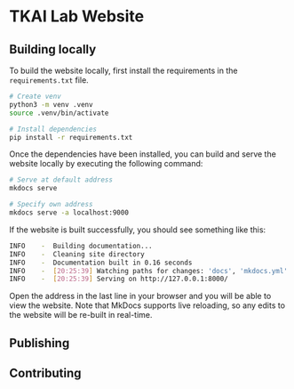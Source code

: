 # TKAI Lab Website

## Building locally

To build the website locally, first install the requirements in the `requirements.txt` file.

```sh
# Create venv
python3 -m venv .venv
source .venv/bin/activate

# Install dependencies
pip install -r requirements.txt
```

Once the dependencies have been installed, you can build and serve the website locally by executing the following command:

```sh
# Serve at default address
mkdocs serve

# Specify own address
mkdocs serve -a localhost:9000
```

If the website is built successfully, you should see something like this:

```sh
INFO    -  Building documentation...
INFO    -  Cleaning site directory
INFO    -  Documentation built in 0.16 seconds
INFO    -  [20:25:39] Watching paths for changes: 'docs', 'mkdocs.yml'
INFO    -  [20:25:39] Serving on http://127.0.0.1:8000/
```

Open the address in the last line in your browser and you will be able to view the website.
Note that MkDocs supports live reloading, so any edits to the website will be re-built in real-time.

## Publishing

## Contributing
